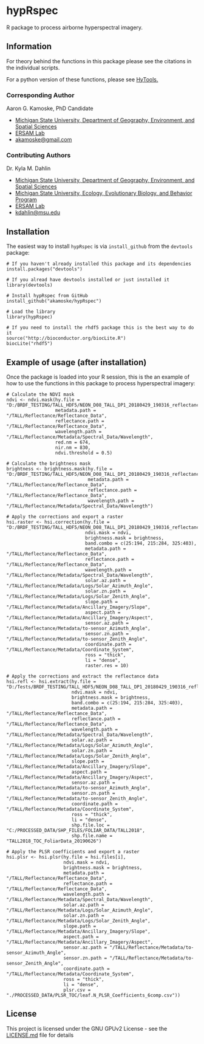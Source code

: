 # hypRspec

R package to process airborne hyperspectral imagery.

## Information

For theory behind the functions in this package please see the citations in the individual scripts. 

For a python version of these functions, please see [HyTools.](https://github.com/EnSpec/HyTools-sandbox)   

### Corresponding Author

Aaron G. Kamoske, PhD Candidate
   
  + [Michigan State University, Department of Geography, Environment, and Spatial Sciences](http://geo.msu.edu/)      
  + [ERSAM Lab](https://www.ersamlab.com/)   
  + akamoske@gmail.com

### Contributing Authors

Dr. Kyla M. Dahlin
  + [Michigan State University, Department of Geography, Environment, and Spatial Sciences](http://geo.msu.edu/)
  + [Michigan State University, Ecology, Evolutionary Biology, and Behavior Program](https://eebb.msu.edu/)
  + [ERSAM Lab](https://www.ersamlab.com/)
  + kdahlin@msu.edu
  
## Installation

The easiest way to install `hypRspec` is via `install_github` from the `devtools` package:

```
# If you haven't already installed this package and its dependencies
install.packages("devtools")

# If you alread have devtools installed or just installed it
library(devtools)

# Install hypRspec from GitHub
install_github("akamoske/hypRspec")

# Load the library
library(hypRspec)

# If you need to install the rhdf5 package this is the best way to do it
source("http://bioconductor.org/biocLite.R")
biocLite("rhdf5")
```

## Example of usage (after installation)

Once the package is loaded into your R session, this is the an example of how to use the functions in this package
to process hyperspectral imagery:

```
# Calculate the NDVI mask
ndvi <- ndvi.mask(hy.file = "D:/BRDF_TESTING/TALL_HDF5/NEON_D08_TALL_DP1_20180429_190316_reflectance.h5",
                  metadata.path = "/TALL/Reflectance/Reflectance_Data",
                  reflectance.path = "/TALL/Reflectance/Reflectance_Data",
                  wavelength.path = "/TALL/Reflectance/Metadata/Spectral_Data/Wavelength",
                  red.nm = 674,
                  nir.nm = 830,
                  ndvi.threshold = 0.5)

# Calculate the brightness mask
brightness <- brightness.mask(hy.file = "D:/BRDF_TESTING/TALL_HDF5/NEON_D08_TALL_DP1_20180429_190316_reflectance.h5",
                              metadata.path = "/TALL/Reflectance/Reflectance_Data",
                              reflectance.path = "/TALL/Reflectance/Reflectance_Data",
                              wavelength.path = "/TALL/Reflectance/Metadata/Spectral_Data/Wavelength")

# Apply the corrections and export a raster
hsi.raster <- hsi.correction(hy.file = "D:/BRDF_TESTING/TALL_HDF5/NEON_D08_TALL_DP1_20180429_190316_reflectance.h5",
                             ndvi.mask = ndvi,
                             brightness.mask = brightness,
                             band.combo = c(25:194, 215:284, 325:403),
                             metadata.path = "/TALL/Reflectance/Reflectance_Data",
                             reflectance.path = "/TALL/Reflectance/Reflectance_Data",
                             wavelength.path = "/TALL/Reflectance/Metadata/Spectral_Data/Wavelength",
                             solar.az.path = "/TALL/Reflectance/Metadata/Logs/Solar_Azimuth_Angle",
                             solar.zn.path = "/TALL/Reflectance/Metadata/Logs/Solar_Zenith_Angle",
                             slope.path = "/TALL/Reflectance/Metadata/Ancillary_Imagery/Slope",
                             aspect.path = "/TALL/Reflectance/Metadata/Ancillary_Imagery/Aspect",
                             sensor.az.path = "/TALL/Reflectance/Metadata/to-sensor_Azimuth_Angle",
                             sensor.zn.path = "/TALL/Reflectance/Metadata/to-sensor_Zenith_Angle",
                             coordinate.path = "/TALL/Reflectance/Metadata/Coordinate_System",
                             ross = "thick",
                             li = "dense",
                             raster.res = 10)
                             
# Apply the corrections and extract the reflectance data
hsi.refl <- hsi.extract(hy.file = "D:/Tests/BRDF_TESTING/TALL_HDF5/NEON_D08_TALL_DP1_20180429_190316_reflectance.h5",
                        ndvi.mask = ndvi,
                        brightness.mask = brightness,
                        band.combo = c(25:194, 215:284, 325:403),
                        metadata.path = "/TALL/Reflectance/Reflectance_Data",
                        reflectance.path = "/TALL/Reflectance/Reflectance_Data",
                        wavelength.path = "/TALL/Reflectance/Metadata/Spectral_Data/Wavelength",
                        solar.az.path = "/TALL/Reflectance/Metadata/Logs/Solar_Azimuth_Angle",
                        solar.zn.path = "/TALL/Reflectance/Metadata/Logs/Solar_Zenith_Angle",
                        slope.path = "/TALL/Reflectance/Metadata/Ancillary_Imagery/Slope",
                        aspect.path = "/TALL/Reflectance/Metadata/Ancillary_Imagery/Aspect",
                        sensor.az.path = "/TALL/Reflectance/Metadata/to-sensor_Azimuth_Angle",
                        sensor.zn.path = "/TALL/Reflectance/Metadata/to-sensor_Zenith_Angle",
                        coordinate.path = "/TALL/Reflectance/Metadata/Coordinate_System",
                        ross = "thick",
                        li = "dense",
                        shp.file.loc = "C:/PROCESSED_DATA/SHP_FILES/FOLIAR_DATA/TALL2018",
                        shp.file.name = "TALL2018_TOC_FoliarData_20190626")
                        
# Apply the PLSR coefficients and export a raster
hsi.plsr <- hsi.plsr(hy.file = hsi.files[i],
                     ndvi.mask = ndvi,
                     brightness.mask = brightness,
                     metadata.path = "/TALL/Reflectance/Reflectance_Data",
                     reflectance.path = "/TALL/Reflectance/Reflectance_Data",
                     wavelength.path = "/TALL/Reflectance/Metadata/Spectral_Data/Wavelength",
                     solar.az.path = "/TALL/Reflectance/Metadata/Logs/Solar_Azimuth_Angle",
                     solar.zn.path = "/TALL/Reflectance/Metadata/Logs/Solar_Zenith_Angle",
                     slope.path = "/TALL/Reflectance/Metadata/Ancillary_Imagery/Slope",
                     aspect.path = "/TALL/Reflectance/Metadata/Ancillary_Imagery/Aspect",
                     sensor.az.path = "/TALL/Reflectance/Metadata/to-sensor_Azimuth_Angle",
                     sensor.zn.path = "/TALL/Reflectance/Metadata/to-sensor_Zenith_Angle",
                     coordinate.path = "/TALL/Reflectance/Metadata/Coordinate_System",
                     ross = "thick",
                     li = "dense",
                     plsr.csv = "./PROCESSED_DATA/PLSR_TOC/leaf.N_PLSR_Coefficients_6comp.csv"))
```
## License

This project is licensed under the GNU GPUv2 License - see the [LICENSE.md](LICENSE.md) file for details

